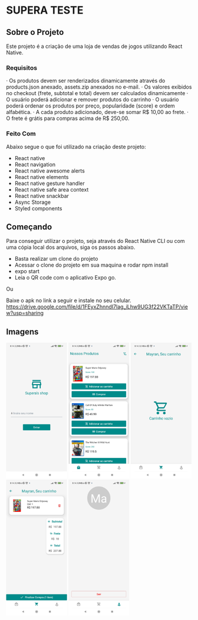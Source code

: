 # SUPERA TESTE

<!-- ABOUT THE PROJECT -->

## Sobre o Projeto

Este projeto é a criação de uma loja de vendas de jogos utilizando React Native.

### Requisitos

·  Os produtos devem ser renderizados dinamicamente através do products.json anexado, assets.zip anexados no e-mail.
·  Os valores exibidos no checkout (frete, subtotal e total) devem ser calculados dinamicamente
·  O usuário poderá adicionar e remover produtos do carrinho
·  O usuário poderá ordenar os produtos por preço, popularidade (score) e ordem alfabética.
·  A cada produto adicionado, deve-se somar R$ 10,00 ao frete.
·  O frete é grátis para compras acima de R$ 250,00.

### Feito Com

Abaixo segue o que foi utilizado na criação deste projeto:

- React native
- React navigation
- React native awesome alerts
- React native elements
- React native gesture handler
- React native safe area context
- React native snackbar
- Async Storage
- Styled components

## Começando

Para conseguir utilizar o projeto, seja através do React Native CLI ou com uma cópia local dos arquivos, siga os passos abaixo.
- Basta realizar um clone do projeto
- Acessar o clone do projeto em sua maquina e rodar npm install
- expo start
- Leia o QR code com o aplicativo Expo go.

Ou

Baixe o apk no link a seguir e instale no seu celular.
https://drive.google.com/file/d/1FEyxZhnndI7lag_iLhw9UG3f22VKTaTP/view?usp=sharing

## Imagens
<div>
<img src="./src/assets/screenshots/login.jpg" width="165" >
<img src="./src/assets/screenshots/loja.jpg" width="165" >
<img src="./src/assets/screenshots/carrinho.jpg" width="165" >
<img src="./src/assets/screenshots/carrinho2.jpg" width="165" >
<img src="./src/assets/screenshots/config.jpg" width="165" >
</div>
